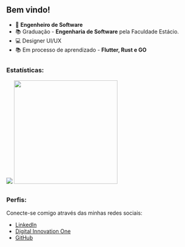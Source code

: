 ## Bem vindo!

- 🔭 **Engenheiro de Software**
- 📚 Graduação - **Engenharia de Software** pela Faculdade Estácio.</li>
- 💻 Designer UI/UX
- 📚 Em processo de aprendizado - **Flutter, Rust e GO**

##

### Estatísticas:

<div style="display: inline;">
  <img src="https://github-readme-stats.vercel.app/api?username=VRondow&show_icons=true&theme=tokyonight" />
  <img width='272em' src="https://github-readme-stats.vercel.app/api/top-langs/?username=VRondow&langs_count=10&layout=compact&theme=tokyonight" />
</div>

##


### Perfis:

Conecte-se comigo através das minhas redes sociais:

- [LinkedIn](https://www.linkedin.com/in/villy-von-rondow-a2728a90/)
- [Digital Innovation One](https://www.dio.me/users/villyrondow)
- [GitHub](https://github.com/VRondow)

